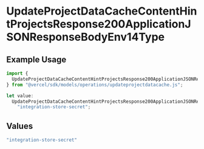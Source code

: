 # UpdateProjectDataCacheContentHintProjectsResponse200ApplicationJSONResponseBodyEnv14Type

## Example Usage

```typescript
import {
  UpdateProjectDataCacheContentHintProjectsResponse200ApplicationJSONResponseBodyEnv14Type,
} from "@vercel/sdk/models/operations/updateprojectdatacache.js";

let value:
  UpdateProjectDataCacheContentHintProjectsResponse200ApplicationJSONResponseBodyEnv14Type =
    "integration-store-secret";
```

## Values

```typescript
"integration-store-secret"
```